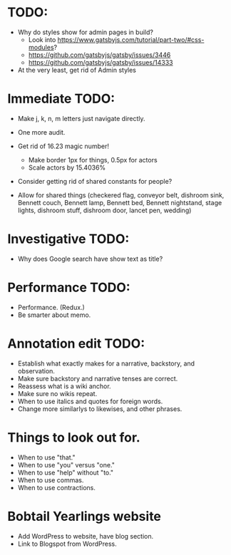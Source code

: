 # TODO:
* Why do styles show for admin pages in build?
    * Look into https://www.gatsbyjs.com/tutorial/part-two/#css-modules?
    * https://github.com/gatsbyjs/gatsby/issues/3446
    * https://github.com/gatsbyjs/gatsby/issues/14333
* At the very least, get rid of Admin styles

# Immediate TODO:
* Make j, k, n, m letters just navigate directly.
* One more audit.
* Get rid of 16.23 magic number!
    * Make border 1px for things, 0.5px for actors
    * Scale actors by 15.4036%

* Consider getting rid of shared constants for people?
* Allow for shared things (checkered flag, conveyor belt, dishroom sink, Bennett couch, Bennett lamp, Bennett bed, Bennett nightstand, stage lights, dishroom stuff, dishroom door, lancet pen, wedding)

# Investigative TODO:
* Why does Google search have show text as title?

# Performance TODO:
* Performance. (Redux.)
* Be smarter about memo.

# Annotation edit TODO:
* Establish what exactly makes for a narrative, backstory, and observation.
* Make sure backstory and narrative tenses are correct.
* Reassess what is a wiki anchor.
* Make sure no wikis repeat.
* When to use italics and quotes for foreign words.
* Change more similarlys to likewises, and other phrases.

# Things to look out for.
* When to use "that."
* When to use "you" versus "one."
* When to use "help" without "to."
* When to use commas.
* When to use contractions.

# Bobtail Yearlings website
* Add WordPress to website, have blog section.
* Link to Blogspot from WordPress.
